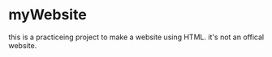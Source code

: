 # myWebsite
this is a practiceing project to make a website using HTML.
it's not an offical website.
